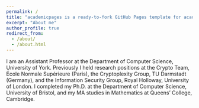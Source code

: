 ```yaml
---
permalink: /
title: "academicpages is a ready-to-fork GitHub Pages template for academic personal websites"
excerpt: "About me"
author_profile: true
redirect_from: 
  - /about/
  - /about.html
---
```


I am an Assistant Professor at the Department of Computer Science, University of York. Previously I held research positions at the Crypto Team, École Normale Supérieure (Paris), the Cryptoplexity Group, TU Darmstadt (Germany), and the Information Security Group, Royal Holloway, University of London. I completed my Ph.D. at the Department of Computer Science, University of Bristol, and my MA studies in Mathematics at Queens’ College, Cambridge.
